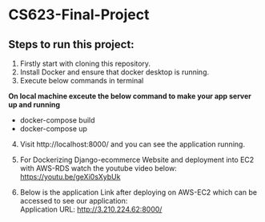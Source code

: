# CS623-Final-Project


## Steps to run this project:


1) Firstly start with cloning this repository.  
2) Install Docker and ensure that docker desktop is running.  
3) Execute below commands in terminal

  **On local machine exceute the below command to make your app server up and running**  
- docker-compose build  
- docker-compose up  


4) Visit http://localhost:8000/ and you can see the application running.  


5) For Dockerizing Django-ecommerce Website and deployment into EC2 with AWS-RDS watch the youtube video below:  
https://youtu.be/geXi0sXybUk

6) Below is the application Link after deploying on AWS-EC2 which can be accessed to see our application:    
  Application URL: http://3.210.224.62:8000/


